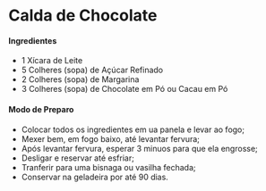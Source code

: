 # Calda de Chocolate

#### Ingredientes

- 1 Xícara de Leite
- 5 Colheres (sopa) de Açúcar Refinado
- 2 Colheres (sopa) de Margarina
- 3 Colheres (sopa) de Chocolate em Pó ou Cacau em Pó

#### Modo de Preparo

- Colocar todos os ingredientes em ua panela e levar ao fogo;
- Mexer bem, em fogo baixo, até levantar fervura;
- Após levantar fervura, esperar 3 minuos para que ela engrosse;
- Desligar e reservar até esfriar;
- Tranferir para uma bisnaga ou vasilha fechada;
- Conservar na geladeira por até 90 dias.